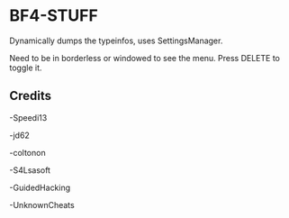 # BF4-STUFF

Dynamically dumps the typeinfos, uses SettingsManager.

Need to be in borderless or windowed to see the menu. Press DELETE to toggle it.

## Credits

-Speedi13

-jd62

-coltonon

-S4Lsasoft

-GuidedHacking

-UnknownCheats
